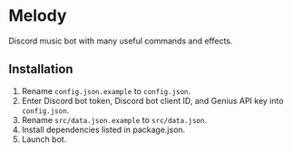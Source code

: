 # Melody
Discord music bot with many useful commands and effects.

## Installation
1. Rename `config.json.example` to `config.json`.
2. Enter Discord bot token, Discord bot client ID, and Genius API key into `config.json`.
3. Rename `src/data.json.example` to `src/data.json`.
4. Install dependencies listed in package.json.
5. Launch bot.
